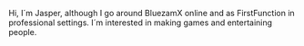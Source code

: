 Hi, I´m Jasper, although I go around BluezamX online and as FirstFunction in professional settings.
I´m interested in making games and entertaining people.
